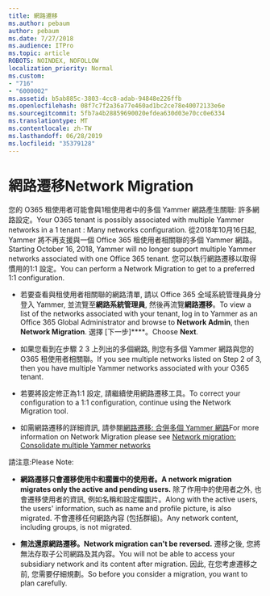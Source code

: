 ```yaml
---
title: 網路遷移
ms.author: pebaum
author: pebaum
ms.date: 7/27/2018
ms.audience: ITPro
ms.topic: article
ROBOTS: NOINDEX, NOFOLLOW
localization_priority: Normal
ms.custom:
- "716"
- "6000002"
ms.assetid: b5ab885c-3803-4cc8-adab-94848e226ffb
ms.openlocfilehash: 08f7c7f2a36a77e460ad1bc2ce78e40072133e6e
ms.sourcegitcommit: 5fb7a4b28859690020efdea630d03e70cc0e6334
ms.translationtype: MT
ms.contentlocale: zh-TW
ms.lasthandoff: 06/28/2019
ms.locfileid: "35379128"
---
```

# <a name="network-migration"></a><span data-ttu-id="0b5ec-102">網路遷移</span><span class="sxs-lookup"><span data-stu-id="0b5ec-102">Network Migration</span></span>

<span data-ttu-id="0b5ec-103">您的 O365 租使用者可能會與1租使用者中的多個 Yammer 網路產生關聯: 許多網路設定。</span><span class="sxs-lookup"><span data-stu-id="0b5ec-103">Your O365 tenant is possibly associated with multiple Yammer networks in a 1 tenant : Many networks configuration.</span></span> <span data-ttu-id="0b5ec-104">從2018年10月16日起, Yammer 將不再支援與一個 Office 365 租使用者相關聯的多個 Yammer 網路。</span><span class="sxs-lookup"><span data-stu-id="0b5ec-104">Starting October 16, 2018, Yammer will no longer support multiple Yammer networks associated with one Office 365 tenant.</span></span> <span data-ttu-id="0b5ec-105">您可以執行網路遷移以取得慣用的1:1 設定。</span><span class="sxs-lookup"><span data-stu-id="0b5ec-105">You can perform a Network Migration to get to a preferred 1:1 configuration.</span></span>
  
- <span data-ttu-id="0b5ec-106">若要查看與租使用者相關聯的網路清單, 請以 Office 365 全域系統管理員身分登入 Yammer, 並流覽至**網路系統管理員**, 然後再流覽**網路遷移**。</span><span class="sxs-lookup"><span data-stu-id="0b5ec-106">To view a list of the networks associated with your tenant, log in to Yammer as an Office 365 Global Administrator and browse to **Network Admin**, then **Network Migration**.</span></span> <span data-ttu-id="0b5ec-107">選擇 [下一步]\*\*\*\*。</span><span class="sxs-lookup"><span data-stu-id="0b5ec-107">Choose **Next**.</span></span>

- <span data-ttu-id="0b5ec-108">如果您看到在步驟 2 3 上列出的多個網路, 則您有多個 Yammer 網路與您的 O365 租使用者相關聯。</span><span class="sxs-lookup"><span data-stu-id="0b5ec-108">If you see multiple networks listed on Step 2 of 3, then you have multiple Yammer networks associated with your O365 tenant.</span></span>

- <span data-ttu-id="0b5ec-109">若要將設定修正為1:1 設定, 請繼續使用網路遷移工具。</span><span class="sxs-lookup"><span data-stu-id="0b5ec-109">To correct your configuration to a 1:1 configuration, continue using the Network Migration tool.</span></span>

- <span data-ttu-id="0b5ec-110">如需網路遷移的詳細資訊, 請參閱[網路遷移: 合併多個 Yammer 網路](https://support.office.com/article/a22c1b20-9231-4ce2-a916-392b1056d002)</span><span class="sxs-lookup"><span data-stu-id="0b5ec-110">For more information on Network Migration please see [Network migration: Consolidate multiple Yammer networks](https://support.office.com/article/a22c1b20-9231-4ce2-a916-392b1056d002)</span></span>

<span data-ttu-id="0b5ec-111">請注意:</span><span class="sxs-lookup"><span data-stu-id="0b5ec-111">Please Note:</span></span>
  
- <span data-ttu-id="0b5ec-112">**網路遷移只會遷移使用中和擱置中的使用者。**</span><span class="sxs-lookup"><span data-stu-id="0b5ec-112">**A network migration migrates only the active and pending users.**</span></span> <span data-ttu-id="0b5ec-113">除了作用中的使用者之外, 也會遷移使用者的資訊, 例如名稱和設定檔圖片。</span><span class="sxs-lookup"><span data-stu-id="0b5ec-113">Along with the active users, the users' information, such as name and profile picture, is also migrated.</span></span> <span data-ttu-id="0b5ec-114">不會遷移任何網路內容 (包括群組)。</span><span class="sxs-lookup"><span data-stu-id="0b5ec-114">Any network content, including groups, is not migrated.</span></span>

- <span data-ttu-id="0b5ec-115">**無法還原網路遷移。**</span><span class="sxs-lookup"><span data-stu-id="0b5ec-115">**Network migration can't be reversed.**</span></span> <span data-ttu-id="0b5ec-116">遷移之後, 您將無法存取子公司網路及其內容。</span><span class="sxs-lookup"><span data-stu-id="0b5ec-116">You will not be able to access your subsidiary network and its content after migration.</span></span> <span data-ttu-id="0b5ec-117">因此, 在您考慮遷移之前, 您需要仔細規劃。</span><span class="sxs-lookup"><span data-stu-id="0b5ec-117">So before you consider a migration, you want to plan carefully.</span></span>
